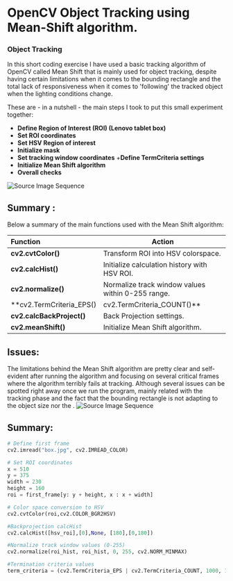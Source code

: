 # OpenCV Object Tracking using Mean-Shift algorithm.
### Object Tracking 

In this short coding exercise I have used a basic tracking algorithm of OpenCV called Mean Shift that is mainly used for object tracking, despite having certain limitations when it comes to the bounding rectangle and the total lack of responsiveness when it comes to 'following' the tracked object when the lighting conditions change. 

These are - in a nutshell - the main steps I took to put this small experiment together:

+ **Define Region of Interest (ROI) (Lenovo tablet box)**
+ **Set ROI coordinates**
+ **Set HSV Region of interest**
+ **Initialize mask**
+ **Set tracking window coordinates**
+**Define TermCriteria settings**
+ **Initialize Mean Shift algorithm**
+ **Overall checks**

![Source Image Sequence](box_general.gif)
## Summary : 
Below a summary of the main functions used with the Mean Shift algorithm:

| Function            |Action                                                                        |
|:--------------------|------------------------------------------------------------------------------|
|**cv2.cvtColor()**|Transform ROI into HSV colorspace.|
|**cv2.calcHist()**   |Initialize calculation history with HSV ROI.|
|**cv2.normalize()**|Normalize track window values within 0-255 range.|
|**cv2.TermCriteria_EPS() | cv2.TermCriteria_COUNT()**    | Algorithm termination criteria settings|
|**cv2.calcBackProject()**    | Back Projection settings.|
|**cv2.meanShift()**    | Initialize Mean Shift algorithm.|

## Issues:
The limitations behind the Mean Shift algorithm are pretty clear and self-evident after running the algorithm and focusing on several critical frames where the algorithm terribly fails at tracking. Although several issues can be spotted right away once we run the program, mainly related with the tracking phase and the fact that the bounding rectangle is not adapting to the object size nor the .
![Source Image Sequence](box_popup.gif)
## Summary:

```python
# Define first frame
cv2.imread("box.jpg", cv2.IMREAD_COLOR)
```
```python
# Set ROI coordinates
x = 510
y = 375
width = 230
height = 160
roi = first_frame[y: y + height, x : x + width]
```

```python
# Color space conversion to HSV
cv2.cvtColor(roi,cv2.COLOR_BGR2HSV)
```
```python
#Backprojection calcHist
cv2.calcHist([hsv_roi],[0],None, [180],[0,180])
```
```python
#Normalize track window values (0-255)
cv2.normalize(roi_hist, roi_hist, 0, 255, cv2.NORM_MINMAX)
```
```python
#Termination criteria values
term_criteria = (cv2.TermCriteria_EPS | cv2.TermCriteria_COUNT, 1000, 10)
```
